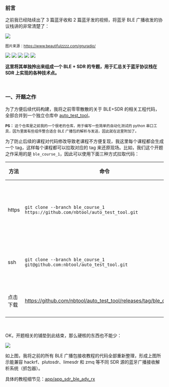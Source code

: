 
### 前言

之前我已经陆续出了 3 篇蓝牙收和 2 篇蓝牙发的视频，将蓝牙 BLE 广播收发的协议栈讲的非常清楚了：

![][p1]

<sup>图片来源：https://www.beautifulzzzz.com/gnuradio/</sup>

[![][p2]][#1] [![][p3]][#2] [![][p4]][#3] [![][p5]][#4] [![][p6]][#5]

**这里将其单独拎出来组成一个 BLE + SDR 的专题，用于汇总关于蓝牙协议栈在 SDR 上实现的各种技术点。**

</br>

### 一、开题之作

为了方便后续代码构建，我将之前零零散散的关于 BLE+SDR 的相关工程代码，全部合并到一个独立仓库中 [auto_test_tool][#6]。

<sup>**PS：** 这个仓库是之前我的一个很老的仓库，用于编写一些简单的自动化测试的 python 串口工具，因为里面有些组件整合适合 BLE 广播包的解析与发送，因此就在这里附加了。</sup>

为了防止后续的课程对代码修改导致老课程不方便复现，我这里每个课程都会生成一个 tag，这样每个课程都可以拉取对应的 tag 来还原现场。比如，我们这个开题之作采用的是 `ble_course_1`，因此可以使用下面三种方式拉取代码：

方法 | 命令 | 备注
---|---|---
https | `git clone --branch ble_course_1  https://github.com/nbtool/auto_test_tool.git` | 小白懂 git 但不懂 ssh
ssh | `git clone --branch ble_course_1 git@github.com:nbtool/auto_test_tool.git` | 既懂 git 又懂 ssh
点击下载 | https://github.com/nbtool/auto_test_tool/releases/tag/ble_course_1 | 啥都不懂

</br>

OK，开题相关的铺垫到此结束，那么硬核的东西也不能少：

![][p7]

如上图，我将之前的所有 BLE 广播包接收教程的代码全部重新整理，形成上图所示能兼容 hackrf、plutosdr、limesdr 和 zmq 等不同 SDR 源的蓝牙广播接收解析系统（抓包器）。

具体的教程细节见：[app/app_sdr_ble_adv_rx][#7]


[#1]:https://www.bilibili.com/video/BV1ta4y157VV/?spm_id_from=333.1387.collection.video_card.click    
[#2]:https://www.bilibili.com/video/BV18h4y1Y7mf/?spm_id_from=333.1387.collection.video_card.click    
[#3]:https://www.bilibili.com/video/BV1Q84y1D7tZ/?spm_id_from=333.1387.collection.video_card.click    
[#4]:https://www.bilibili.com/video/BV1VT421k7cA/?spm_id_from=333.1387.collection.video_card.click    
[#5]:https://www.bilibili.com/video/BV1WWv1emEvA/?spm_id_from=333.1387.collection.video_card.click    
[#6]:https://github.com/nbtool/auto_test_tool    
[#7]:https://github.com/nbtool/auto_test_tool/tree/master/app/app_sdr_ble_adv_rx    

[p1]:https://tuchuang.beautifulzzzz.com:3000/?path=202503/history_ble_video.png     
[p2]:https://tuchuang.beautifulzzzz.com:3000/?path=202503/video1.png    
[p3]:https://tuchuang.beautifulzzzz.com:3000/?path=202503/video2.png
[p4]:https://tuchuang.beautifulzzzz.com:3000/?path=202503/video3.png
[p5]:https://tuchuang.beautifulzzzz.com:3000/?path=202503/video4.png
[p6]:https://tuchuang.beautifulzzzz.com:3000/?path=202503/video5.png   
[p7]:https://tuchuang.beautifulzzzz.com:3000/?path=202503/jia_gou.png    


 
